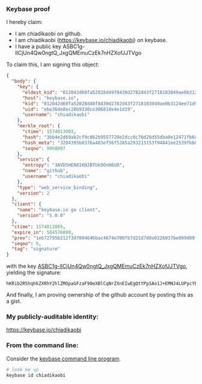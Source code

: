 ### Keybase proof

I hereby claim:

  * I am chiadikaobi on github.
  * I am chiadikaobi (https://keybase.io/chiadikaobi) on keybase.
  * I have a public key ASBC1g-lICjUn4Qw0ngtQ_JxgQMEmuCzEk7nHZXofJJTVgo

To claim this, I am signing this object:

```json
{
  "body": {
    "key": {
      "eldest_kid": "012042d60fa52028d49f8430d2782d43f2718103049ae0b3124ee71d95e87c9253560a",
      "host": "keybase.io",
      "kid": "012042d60fa52028d49f8430d2782d43f2718103049ae0b3124ee71d95e87c9253560a",
      "uid": "ebe36de8ec28b9330ce306810e4e1d19",
      "username": "chiadikaobi"
    },
    "merkle_root": {
      "ctime": 1574013003,
      "hash": "3bb4e2d69ab2cf9c862b9557720e2dcc0c76d26d55dba0e12471fb6c09d01348039dbe4988847a8c93c2f39397fcfa12262500ad24af5dfed4a85328684bd4d4",
      "hash_meta": "3204395b8376a483ef56f5285a293215153f94841ee2539fbb034bdf6b00c2ed",
      "seqno": 9968007
    },
    "service": {
      "entropy": "3AVD5HEN8IKHJBTUk9OnH6U8",
      "name": "github",
      "username": "chiadikaobi"
    },
    "type": "web_service_binding",
    "version": 2
  },
  "client": {
    "name": "keybase.io go client",
    "version": "5.0.0"
  },
  "ctime": 1574013009,
  "expire_in": 504576000,
  "prev": "1eb72795b212f3d7004646bac4674e700fb7d21d7d0a0226037be899d09fe7b3",
  "seqno": 5,
  "tag": "signature"
}
```

with the key [ASBC1g-lICjUn4Qw0ngtQ_JxgQMEmuCzEk7nHZXofJJTVgo](https://keybase.io/chiadikaobi), yielding the signature:

```
hKRib2R5hqhkZXRhY2hlZMOpaGFzaF90eXBlCqNrZXnEIwEgQtYPpSAo1J+EMNJ4LUPycYEDBJrgsxJO5x2V6HySU1YKp3BheWxvYWTESpcCBcQgHrcnlbIS89cARka6xGdOcA+30h19CgImA3vomdCf57PEIHB+gACe9EBCxH4uCar9xfPlf2f9qtq/N9k8d2s21+LFAgHCo3NpZ8RAWHAui6QcXxvAyFEQlpg39/bDVN1s80lRo3P9XXjd93CybRgEEb8qzb1axjnQ0xUIzlcSnFCVRyXFhpu3wx1mD6hzaWdfdHlwZSCkaGFzaIKkdHlwZQildmFsdWXEICF05McnbLGX/2VJ8uTKrCcInpm+IAkUlZoq3DSzSuIUo3RhZ80CAqd2ZXJzaW9uAQ==

```

And finally, I am proving ownership of the github account by posting this as a gist.

### My publicly-auditable identity:

https://keybase.io/chiadikaobi

### From the command line:

Consider the [keybase command line program](https://keybase.io/download).

```bash
# look me up
keybase id chiadikaobi
```
